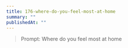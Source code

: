 ```yaml
---
title: 176-where-do-you-feel-most-at-home
summary: ""
publishedAt: ""
---
```


> Prompt: Where do you feel most at home

